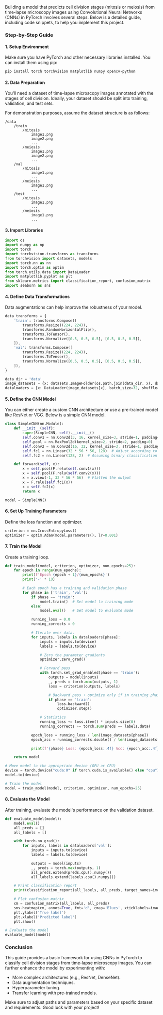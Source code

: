 Building a model that predicts cell division stages (mitosis or meiosis) from time-lapse microscopy images using Convolutional Neural Networks (CNNs) in PyTorch involves several steps. Below is a detailed guide, including code snippets, to help you implement this project.

### Step-by-Step Guide

#### 1. **Setup Environment**

Make sure you have PyTorch and other necessary libraries installed. You can install them using pip:

```bash
pip install torch torchvision matplotlib numpy opencv-python
```

#### 2. **Data Preparation**

You'll need a dataset of time-lapse microscopy images annotated with the stages of cell division. Ideally, your dataset should be split into training, validation, and test sets.

For demonstration purposes, assume the dataset structure is as follows:

```
/data
    /train
        /mitosis
            image1.png
            image2.png
            ...
        /meiosis
            image1.png
            image2.png
            ...
    /val
        /mitosis
            image1.png
            ...
        /meiosis
            image1.png
            ...
    /test
        /mitosis
            image1.png
            ...
        /meiosis
            image1.png
            ...
```

#### 3. **Import Libraries**

```python
import os
import numpy as np
import torch
import torchvision.transforms as transforms
from torchvision import datasets, models
import torch.nn as nn
import torch.optim as optim
from torch.utils.data import DataLoader
import matplotlib.pyplot as plt
from sklearn.metrics import classification_report, confusion_matrix
import seaborn as sns
```

#### 4. **Define Data Transformations**

Data augmentations can help improve the robustness of your model.

```python
data_transforms = {
    'train': transforms.Compose([
        transforms.Resize((224, 224)),
        transforms.RandomHorizontalFlip(),
        transforms.ToTensor(),
        transforms.Normalize([0.5, 0.5, 0.5], [0.5, 0.5, 0.5]),
    ]),
    'val': transforms.Compose([
        transforms.Resize((224, 224)),
        transforms.ToTensor(),
        transforms.Normalize([0.5, 0.5, 0.5], [0.5, 0.5, 0.5]),
    ]),
}

data_dir = 'data'
image_datasets = {x: datasets.ImageFolder(os.path.join(data_dir, x), data_transforms[x]) for x in ['train', 'val']}
dataloaders = {x: DataLoader(image_datasets[x], batch_size=32, shuffle=True, num_workers=4) for x in ['train', 'val']}
```

#### 5. **Define the CNN Model**

You can either create a custom CNN architecture or use a pre-trained model like ResNet or VGG. Below is a simple CNN model.

```python
class SimpleCNN(nn.Module):
    def __init__(self):
        super(SimpleCNN, self).__init__()
        self.conv1 = nn.Conv2d(3, 16, kernel_size=3, stride=1, padding=1)
        self.pool = nn.MaxPool2d(kernel_size=2, stride=2, padding=0)
        self.conv2 = nn.Conv2d(16, 32, kernel_size=3, stride=1, padding=1)
        self.fc1 = nn.Linear(32 * 56 * 56, 128)  # Adjust according to your input size
        self.fc2 = nn.Linear(128, 2)  # Assuming binary classification (mitosis vs meiosis)

    def forward(self, x):
        x = self.pool(F.relu(self.conv1(x)))
        x = self.pool(F.relu(self.conv2(x)))
        x = x.view(-1, 32 * 56 * 56)  # Flatten the output
        x = F.relu(self.fc1(x))
        x = self.fc2(x)
        return x

model = SimpleCNN()
```

#### 6. **Set Up Training Parameters**

Define the loss function and optimizer.

```python
criterion = nn.CrossEntropyLoss()
optimizer = optim.Adam(model.parameters(), lr=0.001)
```

#### 7. **Train the Model**

Create a training loop.

```python
def train_model(model, criterion, optimizer, num_epochs=25):
    for epoch in range(num_epochs):
        print(f'Epoch {epoch + 1}/{num_epochs}')
        print('-' * 10)

        # Each epoch has a training and validation phase
        for phase in ['train', 'val']:
            if phase == 'train':
                model.train()  # Set model to training mode
            else:
                model.eval()   # Set model to evaluate mode

            running_loss = 0.0
            running_corrects = 0

            # Iterate over data.
            for inputs, labels in dataloaders[phase]:
                inputs = inputs.to(device)
                labels = labels.to(device)

                # Zero the parameter gradients
                optimizer.zero_grad()

                # Forward pass
                with torch.set_grad_enabled(phase == 'train'):
                    outputs = model(inputs)
                    _, preds = torch.max(outputs, 1)
                    loss = criterion(outputs, labels)

                    # Backward pass + optimize only if in training phase
                    if phase == 'train':
                        loss.backward()
                        optimizer.step()

                # Statistics
                running_loss += loss.item() * inputs.size(0)
                running_corrects += torch.sum(preds == labels.data)

            epoch_loss = running_loss / len(image_datasets[phase])
            epoch_acc = running_corrects.double() / len(image_datasets[phase])

            print(f'{phase} Loss: {epoch_loss:.4f} Acc: {epoch_acc:.4f}')

    return model

# Move model to the appropriate device (GPU or CPU)
device = torch.device("cuda:0" if torch.cuda.is_available() else "cpu")
model.to(device)

# Train the model
model = train_model(model, criterion, optimizer, num_epochs=25)
```

#### 8. **Evaluate the Model**

After training, evaluate the model's performance on the validation dataset.

```python
def evaluate_model(model):
    model.eval()
    all_preds = []
    all_labels = []

    with torch.no_grad():
        for inputs, labels in dataloaders['val']:
            inputs = inputs.to(device)
            labels = labels.to(device)

            outputs = model(inputs)
            _, preds = torch.max(outputs, 1)
            all_preds.extend(preds.cpu().numpy())
            all_labels.extend(labels.cpu().numpy())

    # Print classification report
    print(classification_report(all_labels, all_preds, target_names=image_datasets['val'].classes))

    # Plot confusion matrix
    cm = confusion_matrix(all_labels, all_preds)
    sns.heatmap(cm, annot=True, fmt='d', cmap='Blues', xticklabels=image_datasets['val'].classes, yticklabels=image_datasets['val'].classes)
    plt.ylabel('True label')
    plt.xlabel('Predicted label')
    plt.show()

# Evaluate the model
evaluate_model(model)
```

### Conclusion

This guide provides a basic framework for using CNNs in PyTorch to classify cell division stages from time-lapse microscopy images. You can further enhance the model by experimenting with:

- More complex architectures (e.g., ResNet, DenseNet).
- Data augmentation techniques.
- Hyperparameter tuning.
- Transfer learning with pre-trained models.

Make sure to adjust paths and parameters based on your specific dataset and requirements. Good luck with your project!